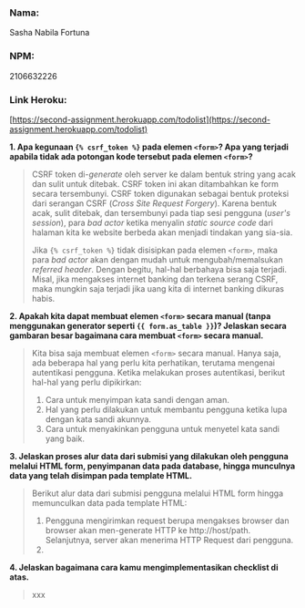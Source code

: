 ### **Nama:**

Sasha Nabila Fortuna

### **NPM:**

2106632226

### **Link Heroku:**
[https://second-assignment.herokuapp.com/todolist](https://second-assignment.herokuapp.com/todolist)

**1. Apa kegunaan `{% csrf_token %}` pada elemen `<form>`? Apa yang terjadi apabila tidak ada potongan kode tersebut pada elemen `<form>`?**

>CSRF token di-*generate* oleh server ke dalam bentuk string yang acak dan sulit untuk ditebak. CSRF token ini akan ditambahkan ke form secara tersembunyi. CSRF token digunakan sebagai bentuk proteksi dari serangan CSRF (*Cross Site Request Forgery*). Karena bentuk acak, sulit ditebak, dan tersembunyi pada tiap sesi pengguna (*user's session*), para *bad actor* ketika menyalin *static source code* dari halaman kita ke website berbeda akan menjadi tindakan yang sia-sia.
>
>Jika `{% csrf_token %}` tidak disisipkan pada elemen `<form>`, maka para *bad actor* akan dengan mudah untuk mengubah/memalsukan *referred header*. Dengan begitu, hal-hal berbahaya bisa saja terjadi. Misal, jika mengakses internet banking dan terkena serang CSRF, maka mungkin saja terjadi jika uang kita di internet banking dikuras habis.

**2. Apakah kita dapat membuat elemen `<form>` secara manual (tanpa menggunakan generator seperti `{{ form.as_table }}`)? Jelaskan secara gambaran besar bagaimana cara membuat `<form>` secara manual.**

>Kita bisa saja membuat elemen `<form>` secara manual. Hanya saja, ada beberapa hal yang perlu kita perhatikan, terutama mengenai autentikasi pengguna. Ketika melakukan proses autentikasi, berikut hal-hal yang perlu dipikirkan:
>
>1. Cara untuk menyimpan kata sandi dengan aman.
>2. Hal yang perlu dilakukan untuk membantu pengguna ketika lupa dengan kata sandi akunnya.
>3. Cara untuk menyakinkan pengguna untuk menyetel kata sandi yang baik.

**3. Jelaskan proses alur data dari submisi yang dilakukan oleh pengguna melalui HTML form, penyimpanan data pada database, hingga munculnya data yang telah disimpan pada template HTML.**

>Berikut alur data dari submisi pengguna melalui HTML form hingga memunculkan data pada template HTML:
>
>1. Pengguna mengirimkan request berupa mengakses browser dan browser akan men-generate HTTP ke http://host/path. Selanjutnya, server akan menerima HTTP Request dari pengguna.
>2. 

**4. Jelaskan bagaimana cara kamu mengimplementasikan checklist di atas.**

>xxx